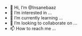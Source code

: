 - 👋 Hi, I’m @Insanebaaz
- 👀 I’m interested in ...
- 🌱 I’m currently learning ...
- 💞️ I’m looking to collaborate on ...
- 📫 How to reach me ...

<!---
Insanebaaz/Insanebaaz is a ✨ special ✨ repository because its `README.md` (this file) appears on your GitHub profile.
You can click the Preview link to take a look at your changes.
--->
